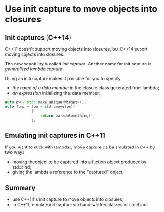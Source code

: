 # Use init capture to move objects into closures

Init captures (C++14)
---------------------    

C++11 doesn't support moving objects into closures, but C++14 suport
moving objects into closures.

The new capability is called *init capture*. Another name for 
init capture is *generalized lambda capture*.

Using an initi capture makes it possible for you to specify
- *the name of a data member* in the closure class generated
  from lambda;
- *an expression* initializing that data member.

```cpp
auto pw = std::make_unique<Widget>();
auto func = [pw = std::move(pw)]
            {
                return pw->doSomething();
            };
```


Emulating init captures in C++11
--------------------------------

If you want to stick with lambdas, move capture ca be emulated 
in C++ by two ways
- moving theobject to be captured into a fuction object produced
  by std::bind;
- giving the lambda a reference to the "captured" object.


Summary
-------

- use C++14's init capture to move objects into closures;
- in C++11, emulate init capture via hand-written classes 
  or std::bind.
